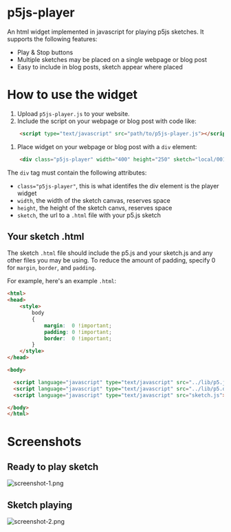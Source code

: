 p5js-player
===========

An html widget implemented in javascript for playing p5js sketches.  It supports the
following features:

* Play & Stop buttons
* Multiple sketches may be placed on a single webpage or blog post
* Easy to include in blog posts, sketch appear where placed

How to use the widget
=====================

1. Upload `p5js-player.js` to your website.
1. Include the script on your webpage or blog post with code like:
```html
    <script type="text/javascript" src="path/to/p5js-player.js"></script>
```
1. Place widget on your webpage or blog post with a `div` element:
```html
    <div class="p5js-player" width="400" height="250" sketch="local/001_bouncing_points/index.html"></div>
```

The `div` tag must contain the following attributes:

* `class="p5js-player"`, this is what identifes the div element is the player widget
* `width`, the width of the sketch canvas, reserves space
* `height`, the height of the sketch canvs, reserves space
* `sketch`, the url to a `.html` file with your p5.js sketch

Your sketch .html
-----------------

The sketch `.html` file should include the p5.js and your sketch.js and any other files
you may be using.  To reduce the amount of padding, specify 0 for `margin`, `border`, and
`padding`.

For example, here's an example `.html`:

```html
<html>
<head>
    <style>
        body
        {
            margin:  0 !important;
            padding: 0 !important;
            border:  0 !important;
        }
    </style>
</head>

<body>

  <script language="javascript" type="text/javascript" src="../lib/p5.js"></script>
  <script language="javascript" type="text/javascript" src="../lib/p5.dom.js"></script>
  <script language="javascript" type="text/javascript" src="sketch.js"></script>

</body>
</html>
```

Screenshots
===========

Ready to play sketch
--------------------

![screenshot-1.png](https://github.com/weegreenblobbie/p5js-player/blob/master/screenshot-1.png?raw=true "Ready to play sketch")

Sketch playing
--------------

![screenshot-2.png](https://github.com/weegreenblobbie/p5js-player/blob/master/screenshot-2.png?raw=true "Sketch is playing")
